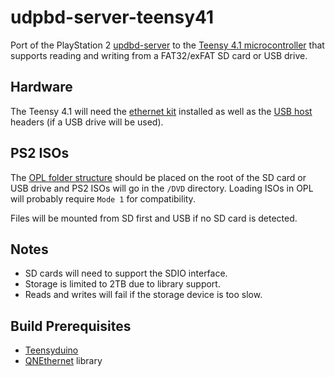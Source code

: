 # udpbd-server-teensy41
Port of the PlayStation 2 [updbd-server](https://gitlab.com/ps2max/udpbd-server) to the [Teensy 4.1 microcontroller](https://www.pjrc.com/store/teensy41.html) that supports reading and writing from a FAT32/exFAT SD card or USB drive.

## Hardware

The Teensy 4.1 will need the [ethernet kit](https://www.pjrc.com/store/ethernet_kit.html) installed as well as the [USB host](https://www.pjrc.com/store/cable_usb_host_t36.html) headers (if a USB drive will be used).

## PS2 ISOs

The [OPL folder structure](https://www.ps2-home.com/forum/app.php/page/opl_folder_structure) should be placed on the root of the SD card or USB drive and PS2 ISOs will go in the `/DVD` directory. Loading ISOs in OPL will probably require `Mode 1` for compatibility.

Files will be mounted from SD first and USB if no SD card is detected.

## Notes

- SD cards will need to support the SDIO interface.
- Storage is limited to 2TB due to library support.
- Reads and writes will fail if the storage device is too slow.

## Build Prerequisites
- [Teensyduino](https://www.pjrc.com/teensy/teensyduino.html)
- [QNEthernet](https://github.com/ssilverman/QNEthernet) library
